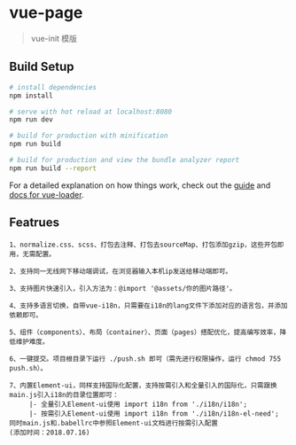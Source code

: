 # vue-page

> vue-init 模版

## Build Setup

``` bash
# install dependencies
npm install

# serve with hot reload at localhost:8080
npm run dev

# build for production with minification
npm run build

# build for production and view the bundle analyzer report
npm run build --report
```

For a detailed explanation on how things work, check out the [guide](http://vuejs-templates.github.io/webpack/) and [docs for vue-loader](http://vuejs.github.io/vue-loader).

## Featrues

```
1、normalize.css、scss、打包去注释、打包去sourceMap、打包添加gzip，这些开包即用，无需配置。

2、支持同一无线网下移动端调试，在浏览器输入本机ip发送给移动端即可。

3、支持图片快速引入，引入方法为：@import '@assets/你的图片路径'。

4、支持多语言切换，自带vue-i18n，只需要在i18n的lang文件下添加对应的语言包，并添加依赖即可。

5、组件（components）、布局（container）、页面（pages）搭配优化，提高编写效率，降低维护难度。

6、一键提交。项目根目录下运行 ./push.sh 即可（需先进行权限操作，运行 chmod 755 push.sh）。

7、内置Element-ui，同样支持国际化配置，支持按需引入和全量引入的国际化，只需跟换main.js引入i18n的目录位置即可：
     |- 全量引入Element-ui使用 import i18n from './i18n/i18n';
     |- 按需引入Element-ui使用 import i18n from './i18n/i18n-el-need'; 同时main.js和.babellrc中参照Element-ui文档进行按需引入配置
(添加时间：2018.07.16)
```
